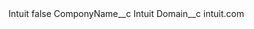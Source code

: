 <?xml version="1.0" encoding="UTF-8"?>
<CustomMetadata xmlns="http://soap.sforce.com/2006/04/metadata" xmlns:xsi="http://www.w3.org/2001/XMLSchema-instance" xmlns:xsd="http://www.w3.org/2001/XMLSchema">
    <label>Intuit</label>
    <protected>false</protected>
    <values>
        <field>ComponyName__c</field>
        <value xsi:type="xsd:string">Intuit</value>
    </values>
    <values>
        <field>Domain__c</field>
        <value xsi:type="xsd:string">intuit.com</value>
    </values>
</CustomMetadata>
